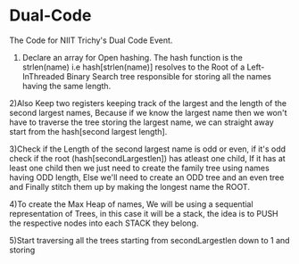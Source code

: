 Dual-Code
=========

The Code for NIIT Trichy's Dual Code Event.

1) Declare an array for Open hashing. The hash function is the strlen(name) i.e hash[strlen(name)] resolves to the Root of a Left-InThreaded Binary Search tree responsible for storing all the names having the same length.

2)Also Keep two registers keeping track of the largest and the length of the second largest names, Because if we know the largest name then we won't have to traverse the tree storing the largest name, we can straight away start from the hash[second largest length].

3)Check if the Length of the second largest name is odd or even, 
if it's odd check if the root (hash[secondLargestlen]) has atleast one child, If it has at least one child then we just need to create the family tree using names having ODD length, Else we'll need to create an ODD tree and an even tree and Finally stitch them up by making the longest name the ROOT.

4)To create the Max Heap of names, We will be using a sequential representation of Trees, in this case it will be a stack, the idea is to PUSH the respective nodes into each STACK they belong.

5)Start traversing all the trees starting from secondLargestlen down to 1 and storing  
